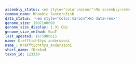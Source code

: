 ```yaml
---
assembly_status: <em style="color:maroon">No assembly</em>
common_name: Rhombic lanternfish
data_status: '<em style="color:maroon">No data</em>'
genome_size: 1907100000
genome_size_display: 1.91 Gbp
genome_size_method: GoaT
last_updated: 1675906615
name: Krefftichthys anderssoni
name_: Krefftichthys_anderssoni
short_name: fKreAnd
taxon_id: 123330
---
```

